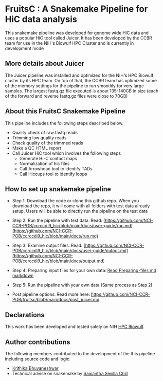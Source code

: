 # FruitsC : A Snakemake Pipeline for HiC data analysis

This snakemake pipeline was developed for genome wide HiC data and uses a popular HiC tool called Juicer. It has been developed by the CCBR team for use in the NIH's Biowulf HPC Cluster and is currently in development mode

## More details about Juicer

The Juicer pipeline was installed and optimized for the NIH's HPC Biowulf cluster by its HPC team. On top of that, the CCBR team has optimized some of the memory settings for the pipeline to run smoothly for very large samples. The largest fastq.gz file executed is about 135-140GB in size (each of the forward and reverse fastq.gz files were close to 70GB)

## About this FruitsC Snakemake Pipeline
This pipeline includes the following steps described below. 

* Quality check of raw fastq reads 
* Trimming low quality reads 
* Check quality of the trimmed reads
* Make a QC HTML report
* Call Juicer HiC tool which involves the following steps
  - Generate Hi-C contact maps
  - Normalization of hic files
  - Call Arrowhead tool to identify TADs
  - Call Hiccups tool to identify loops

## How to set up snakemake pipeline

* Step 1: Download the code or clone this github repo. When you download the repo, it will come with all folders with test data already setup. Users will be able to directly run the pipeline on the test data

* Step 2: Run the pipeline with test data. Read: [https://github.com/NCI-CCR-POB/ccrccdi9_hic/blob/main/docs/user-guide/run.md](https://github.com/NCI-CCR-POB/ccrccdi9_hic/blob/main/docs/run.md) 

* Step 3: Examine output files. Read: [https://github.com/NCI-CCR-POB/ccrccdi9_hic/blob/main/docs/user-guide/output.md](https://github.com/NCI-CCR-POB/ccrccdi9_hic/blob/main/docs/output.md) 

* Step 4: Preparing input files for your own data: [Read Preparing-files.md markdown](https://github.com/NCI-CCR-POB/ccrccdi9_hic/blob/main/docs/preparing-files.md)

* Step 5: Run the pipeline with your own data (Same process as Step 2)

* Post pipeline options: Read more here: https://github.com/NCI-CCR-POB/fruitsc/blob/main/docs/post_juicer.md

## Declarations

This work has been developed and tested solely on NIH [HPC Biowulf](https://hpc.nih.gov/).

## Author contributions

The following members contributed to the development of the this pipeline including source code and logic:

* [Krithika Bhuvaneshwar](https://github.com/krithika_bhuvan)
* Technical advise on snakemake by [Samantha Sevilla Chill](https://github.com/slsevilla)
